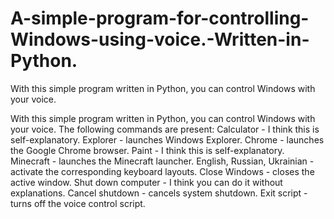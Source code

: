 # A-simple-program-for-controlling-Windows-using-voice.-Written-in-Python.
With this simple program written in Python, you can control Windows with your voice.

With this simple program written in Python, you can control Windows with your voice. The following commands are present: 
Calculator - I think this is self-explanatory. 
Explorer - launches Windows Explorer. 
Chrome - launches the Google Chrome browser. 
Paint - I think this is self-explanatory. 
Minecraft - launches the Minecraft launcher. 
English, Russian, Ukrainian - activate the corresponding keyboard layouts. 
Close Windows - closes the active window.
Shut down computer - I think you can do it without explanations.
Cancel shutdown - cancels system shutdown.
Exit script - turns off the voice control script.
